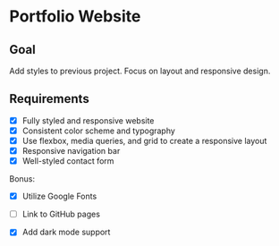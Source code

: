 # Portfolio Website

## Goal
Add styles to previous project. Focus on layout and responsive design.

## Requirements

- [X] Fully styled and responsive website
- [x] Consistent color scheme and typography
- [x] Use flexbox, media queries, and grid to create a responsive layout
- [x] Responsive navigation bar
- [x] Well-styled contact form

Bonus:

- [x] Utilize Google Fonts
- [ ] Link to GitHub pages
- [x] Add dark mode support

